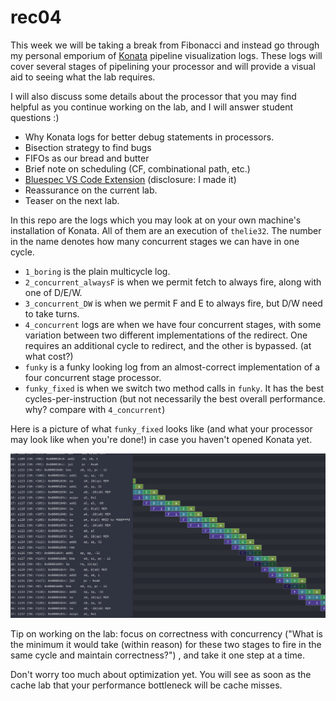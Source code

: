 # rec04

This week we will be taking a break from Fibonacci and instead go through my personal emporium of [Konata](https://github.com/shioyadan/Konata) pipeline visualization logs. These logs will cover several stages of pipelining your processor and will provide a visual aid to seeing what the lab requires.

I will also discuss some details about the processor that you may find helpful as you continue working on the lab, and I will answer student questions :)

- Why Konata logs for better debug statements in processors.
- Bisection strategy to find bugs
- FIFOs as our bread and butter
- Brief note on scheduling (CF, combinational path, etc.)
- [Bluespec VS Code Extension](https://marketplace.visualstudio.com/items?itemName=MartinChan.bluespec) (disclosure: I made it)
- Reassurance on the current lab.
- Teaser on the next lab.

In this repo are the logs which you may look at on your own machine's installation of Konata. All of them are an execution of `thelie32`. The number in the name denotes how many concurrent stages we can have in one cycle.

- `1_boring` is the plain multicycle log.
- `2_concurrent_alwaysF` is when we permit fetch to always fire, along with one of D/E/W.
- `3_concurrent_DW` is when we permit F and E to always fire, but D/W need to take turns.
- `4_concurrent` logs are when we have four concurrent stages, with some variation between two different implementations of the redirect. One requires an additional cycle to redirect, and the other is bypassed. (at what cost?)
- `funky` is a funky looking log from an almost-correct implementation of a four concurrent stage processor.
- `funky_fixed` is when we switch two method calls in `funky`. It has the best cycles-per-instruction (but not necessarily the best overall performance. why? compare with `4_concurrent`)

Here is a picture of what `funky_fixed` looks like (and what your processor may look like when you're done!) in case you haven't opened Konata yet.

![sneak peek of funky_fixed](pic_funky_fixed.png)

Tip on working on the lab: focus on correctness with concurrency ("What is the minimum it would take (within reason) for these two stages to fire in the same cycle and maintain correctness?") , and take it one step at a time.

Don't worry too much about optimization yet. You will see as soon as the cache lab that your performance bottleneck will be cache misses.